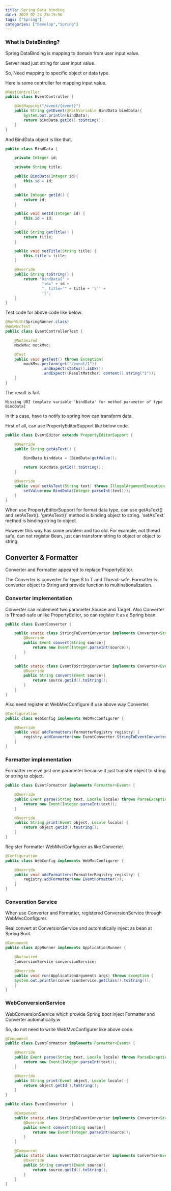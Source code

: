 ```yaml
---
title: Spring Data binding
date: 2020-02-24 23:19:56
tags: ["Spring"]
categories: ["Develop","Spring"]
---
```


### What is DataBinding?

<!-- more -->


Spring DataBinding is mapping to domain from user input value.

Server read just string for user input value.

So, Need mapping to specific object or data type.

Here is some controller for mapping input value.

~~~java
@RestController
public class EventController {

    @GetMapping("/event/{event}")
    public String getEvent(@PathVariable BindData bindData){
        System.out.println(bindData);
        return bindData.getId().toString();
    }
}
~~~

And BindData object is like that.

~~~java
public class BindData {

    private Integer id;

    private String title;

    public BindData(Integer id){
        this.id = id;
    }

    public Integer getId() {
        return id;
    }

    public void setId(Integer id) {
        this.id = id;
    }

    public String getTitle() {
        return title;
    }

    public void setTitle(String title) {
        this.title = title;
    }

    @Override
    public String toString() {
        return "BindData{" +
                "id=" + id +
                ", title='" + title + '\'' +
                '}';
    }
}
~~~

Test code for above code like below.

~~~java
@RunWith(SpringRunner.class)
@WebMvcTest
public class EventControllerTest {

    @Autowired
    MockMvc mockMvc;

    @Test
    public void getTest() throws Exception{
        mockMvc.perform(get("/event/1"))
                .andExpect(status().isOk())
                .andExpect((ResultMatcher) content().string("1"));
    }
}
~~~

The result is fail.

~~~
Missing URI template variable 'bindData' for method parameter of type BindData]
~~~

In this case, have to notify to spring how can transform data.

First of all, can use PropertyEditorSupport like below code.

~~~java
public class EventEditor extends PropertyEditorSupport {

    @Override
    public String getAsText() {

        BindData binddata = (BindData)getValue();

        return binddata.getId().toString();
    }

    @Override
    public void setAsText(String text) throws IllegalArgumentException {
        setValue(new BindData(Integer.parseInt(text)));
    }
}
~~~

When use PropertyEditorSupport for format data type, can use getAsText() and setAsText().
'getAsText()' method is binding object to string. 'setAsText' method is binding string to object.

However this way has some problem and too old. For example, not thread safe, can not register Bean, just can transform string to object or object to string.

## Converter & Formatter
Converter and Formatter appeared to replace PropertyEditor.

The Converter is converter for type S to T and Thread-safe. Formatter is converter object to String and provide function to multinationalization.

### Converter implementation

Converter can implement two parameter Source and Target. Also Converter is Thread-safe unlike PropertyEditor, so can register it as a Spring bean.

~~~java
public class EventConverter {

    public static class StringToEventConverter implements Converter<String, Event> {
        @Override
        public Event convert(String source){
            return new Event(Integer.parseInt(source));
        }
    }

    public static class EventToStringConverter implements Converter<Event, String>{
        @Override
        public String convert(Event source){
            return source.getId().toString();
        }
    }
}
~~~

Also need register at WebMvcConfigure if use above way Converter.

~~~java
@Configuration
public class WebConfig implements WebMvcConfigurer {

    @Override
    public void addFormatters(FormatterRegistry registry) {
        registry.addConverter(new EventConverter.StringToEventConverter());
    }
}
~~~

### Formatter implementation

Formatter receive just one parameter because it just transfer object to string or string to object.

~~~java
public class EventFormatter implements Formatter<Event> {

    @Override
    public Event parse(String text, Locale locale) throws ParseException {
        return new Event(Integer.parseInt(text));
    }

    @Override
    public String print(Event object, Locale locale) {
        return object.getId().toString();
    }
}
~~~

Register Formatter WebMvcConfigurer as like Converter.

~~~java
@Configuration
public class WebConfig implements WebMvcConfigurer {

    @Override
    public void addFormatters(FormatterRegistry registry) {
        registry.addFormatter(new EventFormatter());
    }
}
~~~

### Converstion Service

When use Converter and Formatter, registered ConversionService through WebMvcConfigurer.

Real convert at ConversionService and automatically inject as bean at Spring Boot.

~~~java
@Component
public class AppRunner implements ApplicationRunner {

    @Autowired
    ConversionService conversionService;

    @Override
    public void run(ApplicationArguments args) throws Exception {
    System.out.println(conversionService.getClass().toString());
    }
}
~~~

### WebConversionService

WebConversionService which provide Spring boot inject Formatter and Converter automatically.w

So, do not need to write WebMvcConfigurer like above code.

~~~java
@Component
public class EventFormatter implements Formatter<Event> {

    @Override
    public Event parse(String text, Locale locale) throws ParseException {
        return new Event(Integer.parseInt(text));
    }

    @Override
    public String print(Event object, Locale locale) {
        return object.getId().toString();
    }
}
~~~

~~~java
public class EventConverter  {

    @Component
    public static class StringToEventConverter implements Converter<String, Event> {
        @Override
        public Event convert(String source){
            return new Event(Integer.parseInt(source));
        }
    }

    @Component
    public static class EventToStringConverter implements Converter<Event, String>{
        @Override
        public String convert(Event source){
            return source.getId().toString();
        }
    }
}
~~~
